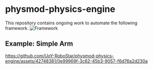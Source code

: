 # physmod-physics-engine

This repository contains ongoing work to automate the following framework.
![Framework](https://github.com/UoY-RoboStar/physmod-physics-engine/assets/42748381/2358ae35-dc31-42a4-ad1f-42b7446856c9)



## Example: Simple Arm
https://github.com/UoY-RoboStar/physmod-physics-engine/assets/42748381/0e99969f-3c62-45b3-9057-f6d76a2d230a

